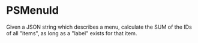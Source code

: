 # PSMenuId
Given a JSON string which describes a menu, calculate the SUM of the IDs of all "items", as long as a "label" exists for that item.
